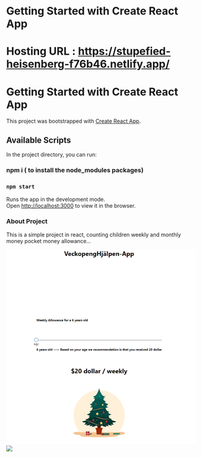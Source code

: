 # Getting Started with Create React App

# Hosting URL :  https://stupefied-heisenberg-f76b46.netlify.app/

# Getting Started with Create React App

This project was bootstrapped with [Create React App](https://github.com/facebook/create-react-app).

## Available Scripts

In the project directory, you can run:

### npm i   ( to install the node_modules packages)
### `npm start`

Runs the app in the development mode.\
Open [http://localhost:3000](http://localhost:3000) to view it in the browser.

### About Project
This is a simple project in react, counting children weekly and monthly money pocket money allowance...
  

<img src="https://github.com/AyeshaAzam/CountYourWeeklyAllowance-app/blob/master/src/images/weeklyAllowance-app-1.PNG" />
<img src="https://github.com/AyeshaAzam/CountYourWeeklyAllowance-app/blob/master/src/images/weeklyAllowance-app-.PNG" />
